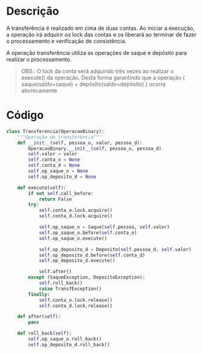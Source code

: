 # Descrição

A transferência é realizado em cima de duas contas. Ao iniciar a execução, a operação irá adquirir os lock das contas e os liberará ao terminar de fazer o processamento e verificação de consistência.

A operação transferência utiliza as operações de saque e depósito para realizar o processamento.

> OBS.: O lock da conta será adquirido três vezes ao realizar o execute\(\) da operação. Desta forma garantindo que a operação { saque\(saldo+saque\) + depósito\(saldo+depósito\) } ocorra atomicamente

# Código

```py
class Transferencia(OperacaoBinary):
    """Operação de transferência"""
    def __init__(self, pessoa_o, valor, pessoa_d):
        OperacaoBinary.__init__(self, pessoa_o, pessoa_d)
        self.valor = valor
        self.conta_o = None
        self.conta_d = None
        self.op_saque_o = None
        self.op_deposito_d = None

    def execute(self):
        if not self.call_before:
            return False
        try:
            self.conta_o.lock.acquire()
            self.conta_d.lock.acquire()

            self.op_saque_o = Saque(self.pessoa, self.valor)
            self.op_saque_o.before(self.conta_o)
            self.op_saque_o.execute()

            self.op_deposito_d = Deposito(self.pessoa_d, self.valor)
            self.op_deposito_d.before(self.conta_d)
            self.op_deposito_d.execute()

            self.after()
        except (SaqueException, DepositoException):
            self.roll_back()
            raise TransfException()
        finally:
            self.conta_o.lock.release()
            self.conta_d.lock.release()

    def after(self):
        pass

    def roll_back(self):
        self.op_saque_o.roll_back()
        self.op_deposito_d.roll_back()
```



